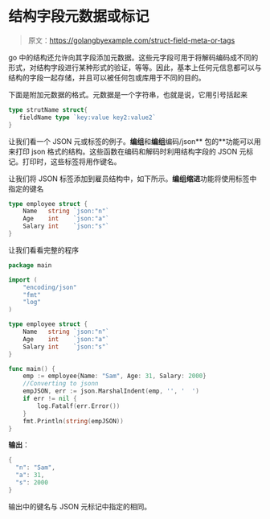 # 结构字段元数据或标记

> 原文：<https://golangbyexample.com/struct-field-meta-or-tags>

go 中的结构还允许向其字段添加元数据。这些元字段可用于将解码编码成不同的形式，对结构字段进行某种形式的验证，等等。因此，基本上任何元信息都可以与结构的字段一起存储，并且可以被任何包或库用于不同的目的。

下面是附加元数据的格式。元数据是一个字符串，也就是说，它用引号括起来

```go
type strutName struct{
   fieldName type `key:value key2:value2`
}
```

让我们看一个 JSON 元或标签的例子。**编组**和**编组**编码/json** 包的**功能可以用来打印 json 格式的结构。这些函数在编码和解码时利用结构字段的 JSON 元标记。打印时，这些标签将用作键名。

让我们将 JSON 标签添加到雇员结构中，如下所示。**编组缩进**功能将使用标签中指定的键名

```go
type employee struct {
    Name   string `json:"n"`
    Age    int    `json:"a"`
    Salary int    `json:"s"`
}
```

让我们看看完整的程序

```go
package main

import (
    "encoding/json"
    "fmt"
    "log"
)

type employee struct {
    Name   string `json:"n"`
    Age    int    `json:"a"`
    Salary int    `json:"s"`
}

func main() {
    emp := employee{Name: "Sam", Age: 31, Salary: 2000}
    //Converting to jsonn
    empJSON, err := json.MarshalIndent(emp, '', '  ')
    if err != nil {
        log.Fatalf(err.Error())
    }
    fmt.Println(string(empJSON))
}
```

**输出**：

```go
{
  "n": "Sam",
  "a": 31,
  "s": 2000
}
```

输出中的键名与 JSON 元标记中指定的相同。